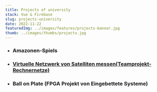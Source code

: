 ```yaml
---
title: Projects of university
stack: Vue & Firebase
slug: projects-university
date: 2022-11-22
featuredImg: ../images/features/projects-banner.jpg
thumb: ../images/thumbs/projects.jpg
---
```

- ### Amazonen-Spiels

- ### [Virtuelle Netzwerk von Satelliten messen(Teamprojekt-Rechnernetze)](https://github.com/robinmeister/Teamprojekt-Rechnernetze)

- ### Ball on Plate (FPGA Projekt von Eingebettete Systeme)

<!-- `youtube: https://youtube.com/shorts/HrIaxUHXfxk` -->